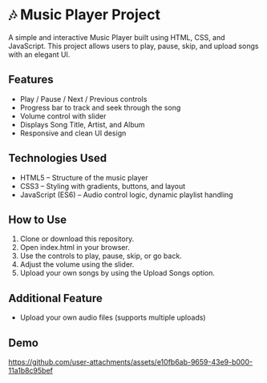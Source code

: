 
# 🎶 Music Player Project

A simple and interactive Music Player built using HTML, CSS, and JavaScript.
This project allows users to play, pause, skip, and upload songs with an elegant UI.


## Features

-  Play / Pause / Next / Previous controls
-  Progress bar to track and seek through the song
-  Volume control with slider
-  Displays Song Title, Artist, and Album
- Responsive and clean UI design


## Technologies Used
- HTML5 – Structure of the music player
- CSS3 – Styling with gradients, buttons, and layout
- JavaScript (ES6) – Audio control logic, dynamic playlist handling
## How to Use

1. Clone or download this repository.
2. Open index.html in your browser.
3. Use the controls to play, pause, skip, or go back.
4. Adjust the volume using the slider.
5. Upload your own songs by using the Upload Songs option.
## Additional Feature
- Upload your own audio files (supports multiple uploads)
## Demo

https://github.com/user-attachments/assets/e10fb6ab-9659-43e9-b000-11a1b8c95bef
